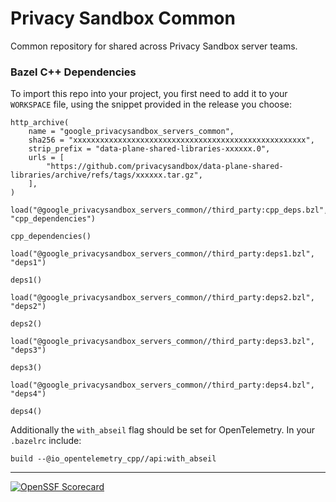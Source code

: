 # Privacy Sandbox Common

Common repository for shared across Privacy Sandbox server teams.

### Bazel C++ Dependencies

To import this repo into your project, you first need to add it to your `WORKSPACE` file, using the
snippet provided in the release you choose:

```bazel
http_archive(
    name = "google_privacysandbox_servers_common",
    sha256 = "xxxxxxxxxxxxxxxxxxxxxxxxxxxxxxxxxxxxxxxxxxxxxxxxxxxx",
    strip_prefix = "data-plane-shared-libraries-xxxxxx.0",
    urls = [
        "https://github.com/privacysandbox/data-plane-shared-libraries/archive/refs/tags/xxxxxx.tar.gz",
    ],
)

load("@google_privacysandbox_servers_common//third_party:cpp_deps.bzl", "cpp_dependencies")

cpp_dependencies()

load("@google_privacysandbox_servers_common//third_party:deps1.bzl", "deps1")

deps1()

load("@google_privacysandbox_servers_common//third_party:deps2.bzl", "deps2")

deps2()

load("@google_privacysandbox_servers_common//third_party:deps3.bzl", "deps3")

deps3()

load("@google_privacysandbox_servers_common//third_party:deps4.bzl", "deps4")

deps4()
```

Additionally the `with_abseil` flag should be set for OpenTelemetry. In your `.bazelrc` include:

```bazel
build --@io_opentelemetry_cpp//api:with_abseil
```

---

[![OpenSSF Scorecard](https://api.securityscorecards.dev/projects/github.com/privacysandbox/data-plane-shared-libraries/badge)](https://securityscorecards.dev/viewer/?uri=github.com/privacysandbox/data-plane-shared-libraries)
